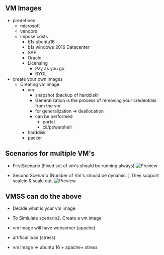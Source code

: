 ## VM Images
* predefined
    * microsoft
    * vendors
    * impose costs
        * b1s ubuntu16
        * b1s windows 2016 Datacenter
        * SAP
        * Oracle
        * Licensing
            * Pay as you go
            * BYOL
* create your own images
    * Creating vm image
        * vm
            * snapshot (backup of harddisk)
            * Generalization is the process of removing your credentials from the vm
            * for generalization => deallocation
            * can be performed
                * portal
                * cli/powershell
        * harddisk
        * packer

## Scenarios for multiple VM's
* FirstScenario (Fixed set of vm's should be running always)
![Preview](https://raw.githubusercontent.com/asquarezone/AZUREClassRoom/master/feb2019/images/scenario1.png)


* Second Scenario (Number of Vm's should be dynamic. ) They support scalein & scale out.
![Preview](https://raw.githubusercontent.com/asquarezone/AZUREClassRoom/master/feb2019/images/scenario2.png)


## VMSS can do the above
* Decide what is your vm image

* To Simiulate scenario2. Create a vm image
* vm image will have webserver (apache)
* artifical load (stress)
* vm image => ubuntu 16 + apache+ stress


